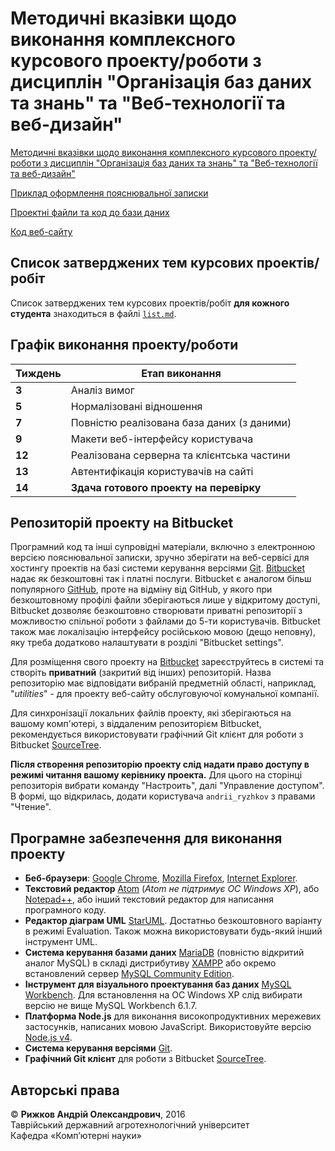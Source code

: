 # Методичні вказівки щодо виконання комплексного курсового проекту/роботи з дисциплін "Організація баз даних та знань" та "Веб-технології та веб-дизайн"

[Методичні вказівки щодо виконання комплексного курсового проекту/роботи з дисциплін "Організація баз даних та знань" та "Веб-технології та веб-дизайн"](guidelines/)

[Приклад оформлення пояснювальної записки](thesis/)

[Проектні файли та код до бази даних](db/)

[Код веб-сайту](app/)

## Список затверджених тем курсових проектів/робіт

Список затверджених тем курсових проектів/робіт **для кожного студента** знаходиться в файлі [`list.md`](list.md).

## Графік виконання проекту/роботи

Тиждень | Етап виконання
--------|---------------
**3**   | Аналіз вимог
**5**   | Нормалізовані відношення
**7**   | Повністю реалізована база даних (з даними)
**9**   | Макети веб-інтерфейсу користувача
**12**  | Реалізована серверна та клієнтська частини
**13**  | Автентифікація користувачів на сайті
**14**  | **Здача готового проекту на перевірку**

## Репозиторій проекту на Bitbucket

Програмний код та інші супровідні матеріали, включно з електронною версією пояснювальної записки, зручно зберігати на веб-сервісі для хостингу проектів на базі системи керування версіями [Git](https://git-scm.com/). [Bitbucket](https://bitbucket.org/) надає як безкоштовні так і платні послуги. Bitbucket є аналогом більш популярного [GitHub](https://github.com/), проте на відміну від GitHub, у якого при безкоштовному профілі файли зберігаються лише у відкритому доступі, Bitbucket дозволяє безкоштовно створювати приватні репозиторії з можливостю спільної роботи з файлами до 5-ти користувачів. Bitbucket також має локалізацію інтерфейсу російською мовою (дещо неповну), яку треба додатково налаштувати в розділі "Bitbucket settings".

Для розміщення свого проекту на [Bitbucket](https://bitbucket.org/) зареєструйтесь в системі та створіть **приватний** (закритий від інших) репозиторій. Назва репозиторію має відповідати вибраній предметній області, наприклад, "*utilities*" - для проекту веб-сайту обслуговуючої комунальної компанії.

Для синхронізації локальних файлів проекту, які зберігаються на вашому комп'ютері, з віддаленим репозиторієм Bitbucket, рекомендується використовувати графічний Git клієнт для роботи з Bitbucket [SourceTree](https://www.sourcetreeapp.com/).

**Після створення репозиторію проекту слід надати право доступу в режимі читання вашому керівнику проекта.** Для цього на сторінці репозиторія вибрати команду "Настроить", далі "Управление доступом". В формі, що відкрилась, додати користувача `andrii_ryzhkov` з правами "Чтение".

##  Програмне забезпечення для виконання проекту

- **Беб-браузери**: [Google Chrome](https://www.google.com/intl/uk/chrome/browser/desktop/index.html), [Mozilla Firefox](https://www.mozilla.org/uk/firefox/new/), [Internet Explorer](https://www.microsoft.com/uk-ua/download/internet-explorer.aspx).
- **Текстовий редактор** [Atom](https://atom.io/) (*Atom не підтримує ОС Windows XP*), або [Notepad++](https://notepad-plus-plus.org/), або інший текстовий редактор для написання програмного коду.
- **Редактор діаграм UML** [StarUML](http://staruml.io/). Достатньо безкоштовного варіанту в режимі Evaluation. Також можна використовувати будь-який інший інструмент UML.
- **Система керування базами даних** [MariaDB](https://mariadb.org/) (повністю відкритий аналог MySQL) в складі дистрибутиву [XAMPP](https://www.apachefriends.org/ru/index.html) або окремо встановлений сервер [MySQL Community Edition](https://www.mysql.com/products/community/).
- **Інструмент для візуального проектування баз даних** [MySQL Workbench](https://www.mysql.com/products/workbench/). Для встановлення на ОС Windows XP слід вибирати версію не вище MySQL Workbench 6.1.7.
- **Платформа Node.js** для виконання високопродуктивних мережевих застосунків, написаних мовою JavaScript. Використовуйте версію [Node.js v4](https://nodejs.org/).
- **Cистема керування версіями** [Git](https://git-scm.com/).
- **Графічний Git клієнт** для роботи з Bitbucket [SourceTree](https://www.sourcetreeapp.com/).

## Авторські права

© **Рижков Андрій Олександрович**, 2016<br/>
Таврійський державний агротехнологічний університет<br/>
Кафедра «Комп’ютерні науки»
